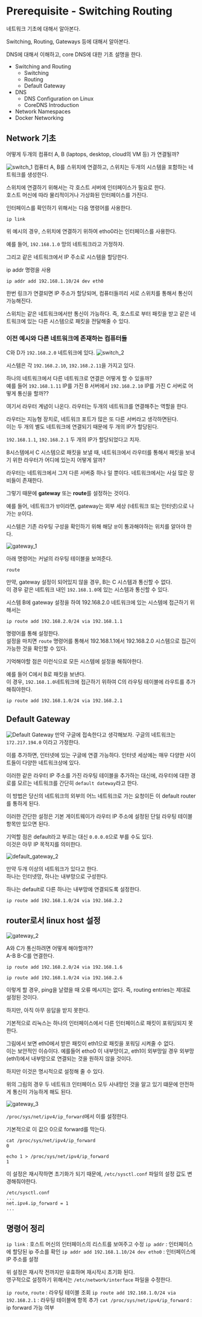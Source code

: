# Prerequisite - Switching Routing
네트워크 기초에 대해서 알아본다.

Switching, Routing, Gateways 등에 대해서 알아본다.

DNS에 대해서 이해하고, core DNS에 대한 기초 설명을 한다.

* Switching and Routing
  * Switching
  * Routing
  * Default Gateway
* DNS
  * DNS Configuration on Linux
  * CoreDNS Introduction
* Network Namespaces
* Docker Networking


## Network 기초
어떻게 두개의 컴퓨터 A, B (laptops, desktop, cloud의 VM 등) 가 연결될까? 

![switch_1](../contents/switch_1.PNG)
컴퓨터 A, B를 스위치에 연결하고, 스위치는 두개의 시스템을 포함하는 네트워크를 생성한다.

스위치에 연결하기 위해서는 각 호스트 서버에 인터페이스가 필요로 한다.  
호스트 머신에 따라 물리적이거나 가상화된 인터페이스를 가진다.

인터페이스를 확인하기 위해서는 다음 명령어를 사용한다.
```
ip link
```
위 예시의 경우, 스위치에 연결하기 위하여 etho0라는 인터페이스를 사용한다.

예를 들어, `192.168.1.0` 망의 네트워크라고 가정하자.

그리고 같은 네트워크에서 IP 주소로 시스템을 할당한다.

ip addr 명령을 사용
```
ip addr add 192.168.1.10/24 dev eth0
```

한번 링크가 연결되면 IP 주소가 할당되며, 컴퓨터들끼리 서로 스위치를 통해서 통신이 가능해진다.

스위치는 같은 네트워크에서만 통신이 가능하다. 즉, 호스트로 부터 패킷을 받고 같은 네트워크에 있는 다른 시스템으로 패킷을 전달해줄 수 있다.

### 이전 예시와 다른 네트워크에 존재하는 컴퓨터들
C와 D가 `192.168.2.0` 네트워크에 있다.
![switch_2](../contents/switch_2.PNG)

시스템은 각 `192.168.2.10`, `192.168.2.11`을 가지고 있다.

하나의 네트워크에서 다른 네트워크로 연결은 어떻게 할 수 있을까?  
예를 들어 `192.168.1.11` IP를 가진 B 서버에서 `192.168.2.10` IP를 가진 C 서버로 어떻게 통신을 할까??

여기서 라우터 계념이 나온다. 라우터는 두개의 네트워크를 연결해주는 역할을 한다.

라우터는 지능형 장치로, 네트워크 포트가 많은 또 다른 서버라고 생각하면된다.  
이는 두 개의 별도 네트워크에 연결되기 때문에 두 개의 IP가 할당된다.

`192.168.1.1`, `192.168.2.1` 두 개의 IP가 할당되었다고 치자.

B시스템에서 C 시스템으로 패킷을 보낼 때, 네트워크에서 라우터를 통해서 패킷을 보내기 위한 라우터가 어디에 있는지 어떻게 알까?

라우터는 네트워크에서 그저 다른 서버중 하나 일 뿐이다. 네트워크에서는 사실 많은 장비들이 존재한다.

그렇기 때문에 **gateway** 또는 **route**를 설정하는 것이다.

예를 들어, 네트워크가 `방`이라면, gateway는 외부 세상 (네트워크 또는 인터넷)으로 나가는 `문`이다.

시스템은 기존 라우팅 구성을 확인하기 위해 해당 `문`이 통과해야하는 위치를 알아야 한다.

![gateway_1](../contents/gateway_1.PNG)

아래 명령어는 커널의 라우팅 테이블을 보여준다.
```
route
```

만약, gateway 설정이 되어있지 않을 경우, B는 C 시스템과 통신할 수 없다.  
이 경우 같은 네트워크 내인 `192.168.1.0`에 있는 시스템과 통신할 수 있다.

시스템 B에 gateway 설정을 하여 192.168.2.0 네트워크에 있는 시스템에 접근하기 위해서는 
```
ip route add 192.168.2.0/24 via 192.168.1.1
```
명령어를 통해 설정한다.  
설정을 마치면 `route` 명령어를 통해서 192.168.1.1에서 192.168.2.0 시스템으로 접근이 가능한 것을 확인할 수 있다.

기억해야할 점은 이런식으로 모든 시스템에 설정을 해줘야한다.

예를 들어 C에서 B로 패킷을 보낸다.  
이 경우, `192.168.1.0`네트워크에 접근하기 위하여 C의 라우팅 테이블에 라우트를 추가해줘야한다.
```
ip route add 192.168.1.0/24 via 192.168.2.1
```

## Default Gateway
![Default Gateway](../contents/default_gateway_1.PNG)
만약 구글에 접속한다고 생각해보자. 구글의 네트워크는 `172.217.194.0` 이라고 가정한다.

이를 추가하면, 인터넷에 있는 구글에 연결 가능하다. 인터넷 세상에는 매우 다양한 사이트들이 다양한 네트워크상에 있다.

이러한 같은 라우터 IP 주소를 가진 라우팅 테이블을 추가하는 대신에, 라우터에 대한 경로를 모르는 네트워크를 간단히 `default dateway`라고 한다.

이 방법은 당신의 네트워크의 외부의 어느 네트워크로 가는 요청이든 이 default router를 통하게 된다.

이러한 간단한 설정은 기본 게이트웨이가 라우터 IP 주소에 설정된 단일 라우팅 테이블 항목만 있으면 된다.

기억할 점은 default라고 부르는 대신 `0.0.0.0`으로 부를 수도 있다.   
이것은 아무 IP 목적지를 의미한다.

![default_gateway_2](../contents/default_gateway_2.PNG)

만약 두개 이상의 네트워크가 있다고 한다.  
하나는 인터넷망, 하나는 내부망으로 구성한다.

하나는 default로 다른 하나는 내부망에 연결되도록 설정한다.

```
ip route add 192.168.1.0/24 via 192.168.2.2
```

## router로서 linux host 설정
![gateway_2](../contents/gateway_2.PNG)

A와 C가 통신하려면 어떻게 해야할까??    
A-B B-C를 연결한다.
```
ip route add 192.168.2.0/24 via 192.168.1.6
```

```
ip route add 192.168.1.0/24 via 192.168.2.6
```

이렇게 할 경우, ping을 날렸을 때 오류 메시지는 없다. 즉, routing entries는 제대로 설정된 것이다.

하지만, 아직 아무 응답을 받지 못한다. 

기본적으로 리눅스는 하나의 인터페이스에서 다른 인터페이스로 패킷이 포워딩되지 못한다.

그림에서 보면 eth0에서 받은 패킷이 eth1으로 패킷을 포워딩 시켜줄 수 없다.  
이는 보안적인 이슈이다. 예를들어 etho0 이 내부망이고, eth1이 외부망일 경우 외부망 (eth1)에서 내부망으로 연결되는 것을 원하지 않을 것이다.

하지만 이것은 명시적으로 설정해 줄 수 있다.

위의 그림의 경우 두 네트워크 인터페이스 모두 사내망인 것을 알고 있기 떄문에 안전하게 통신이 가능하게 해도 된다.

![gateway_3](../contents/gateway_3.PNG)

`/proc/sys/net/ipv4/ip_forward`에서 이를 설정한다.

기본적으로 이 값으 0으로 forward를 막는다.
```
cat /proc/sys/net/ipv4/ip_forward
0
```

```
echo 1 > /proc/sys/net/ipv4/ip_forward
1
```

이 설정은 재시작하면 초기화가 되기 때문에, `/etc/sysctl.conf` 파일의 설정 값도 변경해줘야한다.

```
/etc/sysctl.conf
...
net.ipv4.ip_forward = 1
...
```

## 명령어 정리
`ip link` : 호스트 머신의 인터페이스의 리스트를 보여주고 수정
`ip addr` : 인터페이스에 할당된 ip 주소를 확인
`ip addr add 192.168.1.10/24 dev etho0` : 인터페이스에 IP 주소를 설정

위 설정은 재시작 전까지만 유효하며 재시작시 초기화 된다.  
영구적으로 설정하기 위해서는 `/etc/network/interface` 파일을 수정한다.

`ip route`, `route` : 라우팅 테이블 조회
`ip route add 192.168.1.0/24 via 192.168.2.1` : 라우팅 테이블에 항목 추가 
`cat /proc/sys/net/ipv4/ip_forward` : ip forward 가능 여부


